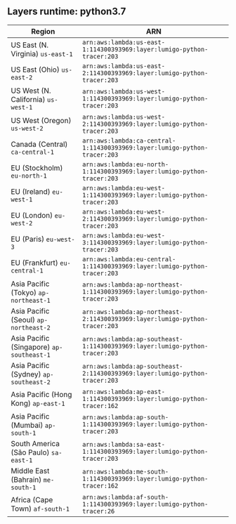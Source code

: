Layers runtime: python3.7
----
| Region | ARN |
| --- | --- |
|US East (N. Virginia)  `us-east-1`|`arn:aws:lambda:us-east-1:114300393969:layer:lumigo-python-tracer:203`|
|US East (Ohio)  `us-east-2`|`arn:aws:lambda:us-east-2:114300393969:layer:lumigo-python-tracer:203`|
|US West (N. California)  `us-west-1`|`arn:aws:lambda:us-west-1:114300393969:layer:lumigo-python-tracer:203`|
|US West (Oregon)  `us-west-2`|`arn:aws:lambda:us-west-2:114300393969:layer:lumigo-python-tracer:203`|
|Canada (Central)  `ca-central-1`|`arn:aws:lambda:ca-central-1:114300393969:layer:lumigo-python-tracer:203`|
|EU (Stockholm)  `eu-north-1`|`arn:aws:lambda:eu-north-1:114300393969:layer:lumigo-python-tracer:203`|
|EU (Ireland)  `eu-west-1`|`arn:aws:lambda:eu-west-1:114300393969:layer:lumigo-python-tracer:203`|
|EU (London)  `eu-west-2`|`arn:aws:lambda:eu-west-2:114300393969:layer:lumigo-python-tracer:203`|
|EU (Paris)  `eu-west-3`|`arn:aws:lambda:eu-west-3:114300393969:layer:lumigo-python-tracer:203`|
|EU (Frankfurt)  `eu-central-1`|`arn:aws:lambda:eu-central-1:114300393969:layer:lumigo-python-tracer:203`|
|Asia Pacific (Tokyo)  `ap-northeast-1`|`arn:aws:lambda:ap-northeast-1:114300393969:layer:lumigo-python-tracer:203`|
|Asia Pacific (Seoul)  `ap-northeast-2`|`arn:aws:lambda:ap-northeast-2:114300393969:layer:lumigo-python-tracer:203`|
|Asia Pacific (Singapore)  `ap-southeast-1`|`arn:aws:lambda:ap-southeast-1:114300393969:layer:lumigo-python-tracer:203`|
|Asia Pacific (Sydney)  `ap-southeast-2`|`arn:aws:lambda:ap-southeast-2:114300393969:layer:lumigo-python-tracer:203`|
|Asia Pacific (Hong Kong)  `ap-east-1`|`arn:aws:lambda:ap-east-1:114300393969:layer:lumigo-python-tracer:162`|
|Asia Pacific (Mumbai)  `ap-south-1`|`arn:aws:lambda:ap-south-1:114300393969:layer:lumigo-python-tracer:203`|
|South America (São Paulo)  `sa-east-1`|`arn:aws:lambda:sa-east-1:114300393969:layer:lumigo-python-tracer:203`|
|Middle East (Bahrain)  `me-south-1`|`arn:aws:lambda:me-south-1:114300393969:layer:lumigo-python-tracer:162`|
|Africa (Cape Town)  `af-south-1`|`arn:aws:lambda:af-south-1:114300393969:layer:lumigo-python-tracer:26`|
